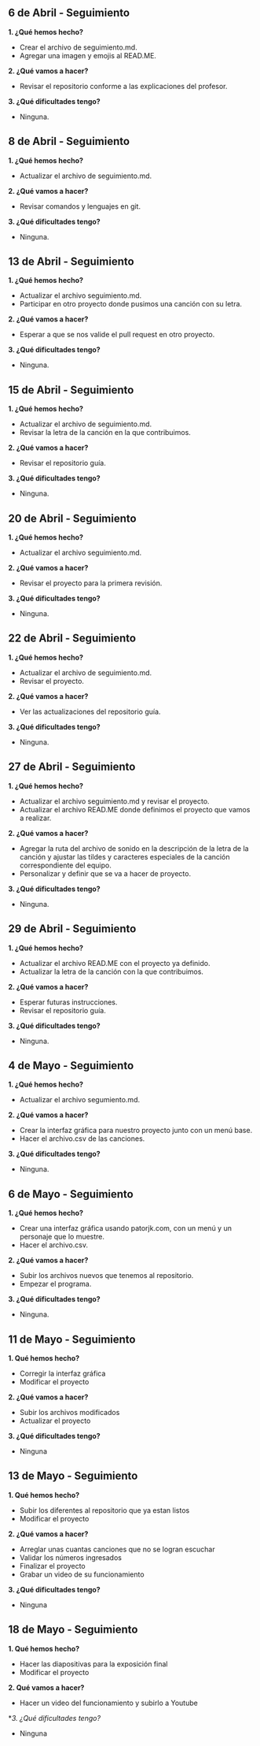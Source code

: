 ## 6 de Abril - Seguimiento

**1. ¿Qué hemos hecho?**

- Crear el archivo de seguimiento.md.
- Agregar una imagen y emojis al READ.ME.

**2. ¿Qué vamos a hacer?**

- Revisar el repositorio conforme a las explicaciones del profesor.

**3. ¿Qué dificultades tengo?**

- Ninguna.

## 8 de Abril - Seguimiento

**1. ¿Qué hemos hecho?**

- Actualizar el archivo de seguimiento.md.

**2. ¿Qué vamos a hacer?**

- Revisar comandos y lenguajes en git.

**3. ¿Qué dificultades tengo?**

- Ninguna.

## 13 de Abril - Seguimiento

**1. ¿Qué hemos hecho?**

- Actualizar el archivo seguimiento.md.
- Participar en otro proyecto donde pusimos una canción con su letra.

**2. ¿Qué vamos a hacer?**

- Esperar a que se nos valide el pull request en otro proyecto.

**3. ¿Qué dificultades tengo?**

- Ninguna.

## 15 de Abril - Seguimiento

**1. ¿Qué hemos hecho?**

- Actualizar el archivo de seguimiento.md.
- Revisar la letra de la canción en la que contribuimos.

**2. ¿Qué vamos a hacer?**

- Revisar el repositorio guía.

**3. ¿Qué dificultades tengo?**

- Ninguna.

## 20 de Abril - Seguimiento

**1. ¿Qué hemos hecho?**

- Actualizar el archivo seguimiento.md.

**2. ¿Qué vamos a hacer?**

- Revisar el proyecto para la primera revisión.

**3. ¿Qué dificultades tengo?**

- Ninguna.

## 22 de Abril - Seguimiento

**1. ¿Qué hemos hecho?**

- Actualizar el archivo de seguimiento.md.
- Revisar el proyecto.

**2. ¿Qué vamos a hacer?**

- Ver las actualizaciones del repositorio guía.

**3. ¿Qué dificultades tengo?**

- Ninguna.

## 27 de Abril - Seguimiento

**1. ¿Qué hemos hecho?**

- Actualizar el archivo seguimiento.md y revisar el proyecto.
- Actualizar el archivo READ.ME donde definimos el proyecto que vamos a realizar.

**2. ¿Qué vamos a hacer?**

- Agregar la ruta del archivo de sonido en la descripción de la letra de la canción y ajustar las tildes y caracteres especiales de la canción correspondiente del equipo.
- Personalizar y definir que se va a hacer de proyecto.

**3. ¿Qué dificultades tengo?**

- Ninguna.

## 29 de Abril - Seguimiento

**1. ¿Qué hemos hecho?**

- Actualizar el archivo READ.ME con el proyecto ya definido.
- Actualizar la letra de la canción con la que contribuimos.

**2. ¿Qué vamos a hacer?**

- Esperar futuras instrucciones.
- Revisar el repositorio guía.

**3. ¿Qué dificultades tengo?**

- Ninguna.

## 4 de Mayo - Seguimiento

**1. ¿Qué hemos hecho?**

- Actualizar el archivo segumiento.md.

**2. ¿Qué vamos a hacer?**

- Crear la interfaz gráfica para nuestro proyecto junto con un menú base.
- Hacer el archivo.csv de las canciones.

**3. ¿Qué dificultades tengo?**

- Ninguna.


## 6 de Mayo - Seguimiento

**1. ¿Qué hemos hecho?**

- Crear una interfaz gráfica usando patorjk.com, con un menú y un personaje que lo muestre.
- Hacer el archivo.csv.

**2. ¿Qué vamos a hacer?**

- Subir los archivos nuevos que tenemos al repositorio.
- Empezar el programa.

**3. ¿Qué dificultades tengo?**

- Ninguna.

## 11 de Mayo - Seguimiento

**1. Qué hemos hecho?**

- Corregir la interfaz gráfica
- Modificar el proyecto

**2. ¿Qué vamos a hacer?**

- Subir los archivos modificados
- Actualizar el proyecto

**3. ¿Qué dificultades tengo?**

- Ninguna

## 13 de Mayo - Seguimiento

**1. Qué hemos hecho?**

- Subir los diferentes al repositorio que ya estan listos
- Modificar el proyecto

**2. ¿Qué vamos a hacer?**

- Arreglar unas cuantas canciones que no se logran escuchar
- Validar los números ingresados
- Finalizar el proyecto
- Grabar un video de su funcionamiento

**3. ¿Qué dificultades tengo?**

- Ninguna

## 18 de Mayo - Seguimiento

**1. Qué hemos hecho?**

- Hacer las diapositivas para la exposición final
- Modificar el proyecto

**2. Qué vamos a hacer?**

- Hacer un video del funcionamiento y subirlo a Youtube

**3. ¿Qué dificultades tengo?*

- Ninguna

